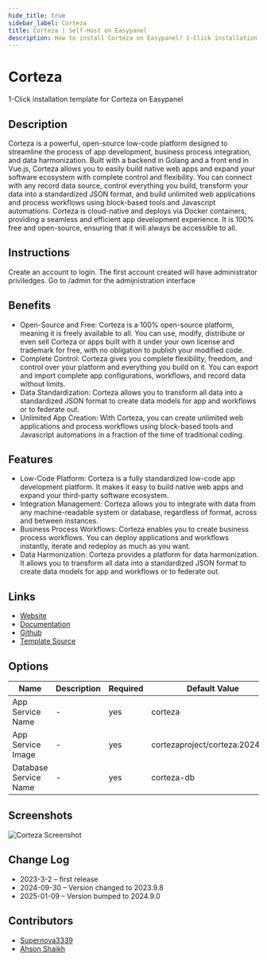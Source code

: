 ```yaml
---
hide_title: true
sidebar_label: Corteza
title: Corteza | Self-Host on Easypanel
description: How to install Corteza on Easypanel? 1-Click installation template for Corteza on Easypanel
---
```


<!-- generated -->

# Corteza

1-Click installation template for Corteza on Easypanel

## Description

Corteza is a powerful, open-source low-code platform designed to streamline the process of app development, business process integration, and data harmonization. Built with a backend in Golang and a front end in Vue.js, Corteza allows you to easily build native web apps and expand your software ecosystem with complete control and flexibility. You can connect with any record data source, control everything you build, transform your data into a standardized JSON format, and build unlimited web applications and process workflows using block-based tools and Javascript automations. Corteza is cloud-native and deploys via Docker containers, providing a seamless and efficient app development experience. It is 100% free and open-source, ensuring that it will always be accessible to all.

## Instructions

Create an account to login. The first account created will have administrator priviledges. Go to /admin for the admijnistration interface

## Benefits

- Open-Source and Free: Corteza is a 100% open-source platform, meaning it is freely available to all. You can use, modify, distribute or even sell Corteza or apps built with it under your own license and trademark for free, with no obligation to publish your modified code.
- Complete Control: Corteza gives you complete flexibility, freedom, and control over your platform and everything you build on it. You can export and import complete app configurations, workflows, and record data without limits.
- Data Standardization: Corteza allows you to transform all data into a standardized JSON format to create data models for app and workflows or to federate out.
- Unlimited App Creation: With Corteza, you can create unlimited web applications and process workflows using block-based tools and Javascript automations in a fraction of the time of traditional coding.

## Features

- Low-Code Platform: Corteza is a fully standardized low-code app development platform. It makes it easy to build native web apps and expand your third-party software ecosystem.
- Integration Management: Corteza allows you to integrate with data from any machine-readable system or database, regardless of format, across and between instances.
- Business Process Workflows: Corteza enables you to create business process workflows. You can deploy applications and workflows instantly, iterate and redeploy as much as you want.
- Data Harmonization: Corteza provides a platform for data harmonization. It allows you to transform all data into a standardized JSON format to create data models for app and workflows or to federate out.

## Links

- [Website](https://cortezaproject.org)
- [Documentation](https://docs.cortezaproject.org)
- [Github](https://github.com/cortezaproject/corteza)
- [Template Source](https://github.com/easypanel-io/templates/tree/main/templates/corteza)

## Options

Name | Description | Required | Default Value
-|-|-|-
App Service Name | - | yes | corteza
App Service Image | - | yes | cortezaproject/corteza:2024.9.0
Database Service Name | - | yes | corteza-db

## Screenshots

![Corteza Screenshot](./assets/screenshot.png)

## Change Log

- 2023-3-2 – first release
- 2024-09-30 – Version changed to 2023.9.8
- 2025-01-09 – Version bumped to 2024.9.0

## Contributors

- [Supernova3339](https://github.com/Supernova3339)
- [Ahson Shaikh](https://github.com/MuhammadAhsanDonuts)
